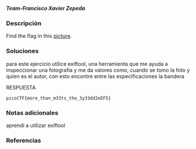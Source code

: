 ##### Team-Francisco Xavier Zepeda
### Descripción 
Find the flag in this [picture](https://jupiter.challenges.picoctf.org/static/89b371a46702a31aa9931a2a2b12f8bf/pico_img.png).

### Soluciones

para este ejercicio utilice exiftool, una herramienta que me ayuda a inspeccionar una fotografia y me da valores como, cuando se tomo la foto y quien es el autor, con esto encontre entre las especificaciones la bandera

RESPUESTA

```
picoCTF{more_than_m33ts_the_3y33dd2eEF5}
```


### Notas adicionales 
aprendi a utilizar exiftool

### Referencias 
